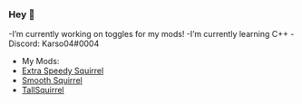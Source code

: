 ### Hey 👋

-I’m currently working on toggles for my mods!
-I’m currently learning C++
-Discord: Karso04#0004
- My Mods:
- [Extra Speedy Squirrel](https://github.com/Karso04/Extra-Speedy-Squirrel)
- [Smooth Squirrel](https://github.com/Karso04/SmoothSquirrel)
- [TallSquirrel](https://github.com/Karso04/TallSquirrel)
